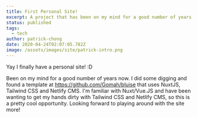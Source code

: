 ```yaml
---
title: First Personal Site!
excerpt: A project that has been on my mind for a good number of years now.
status: published
tags:
  - tech
author: patrick-chong
date: 2020-04-24T02:07:05.782Z
image: /assets/images/site/patrick-intro.png
---
```


Yay I finally have a personal site! :D

Been on my mind for a good number of years now. I did some digging and found a template at <https://github.com/Gomah/bluise> that uses NuxtJS, Tailwind CSS and Netlify CMS. I'm familiar with Nuxt/Vue.JS and have been wanting to get my hands dirty with Tailwind CSS and Netlify CMS, so this is a pretty cool opportunity. Looking forward to playing around with the site more!
